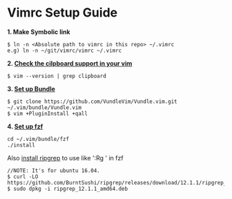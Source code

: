 # Vimrc Setup Guide
**1. Make Symbolic link** 
```
$ ln -n <Absolute path to vimrc in this repo> ~/.vimrc  
e.g) ln -n ~/git/vimrc/vimrc ~/.vimrc  
```

**2. [Check the cilpboard support in your vim](https://hyoje420.tistory.com/49)**
```
$ vim --version | grep clipboard
```

**3. [Set up Bundle](https://github.com/VundleVim/Vundle.vim)**  
```
$ git clone https://github.com/VundleVim/Vundle.vim.git ~/.vim/bundle/Vundle.vim  
$ vim +PluginInstall +qall  
```

**4. [Set up fzf](https://github.com/junegunn/fzf#as-vim-plugin)**
```
cd ~/.vim/bundle/fzf
./install
```

Also [install ripgrep](https://github.com/BurntSushi/ripgrep#installation) to use like ':Rg <searching string>' in fzf
```
//NOTE: It's for ubuntu 16.04. 
$ curl -LO https://github.com/BurntSushi/ripgrep/releases/download/12.1.1/ripgrep_12.1.1_amd64.deb
$ sudo dpkg -i ripgrep_12.1.1_amd64.deb
```

